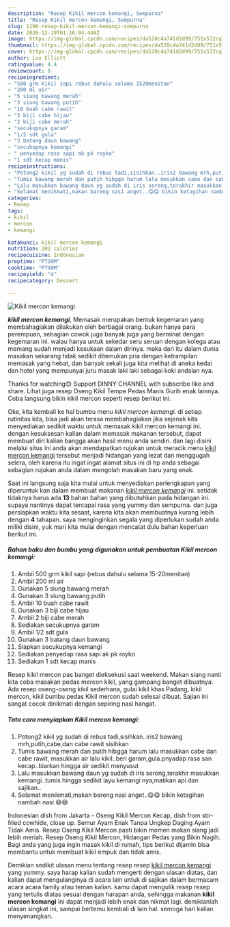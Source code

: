 ```yaml
---
description: "Resep Kikil mercon kemangi, Sempurna"
title: "Resep Kikil mercon kemangi, Sempurna"
slug: 1196-resep-kikil-mercon-kemangi-sempurna
date: 2020-12-10T01:16:04.448Z
image: https://img-global.cpcdn.com/recipes/da520c4a741d2d99/751x532cq70/kikil-mercon-kemangi-foto-resep-utama.jpg
thumbnail: https://img-global.cpcdn.com/recipes/da520c4a741d2d99/751x532cq70/kikil-mercon-kemangi-foto-resep-utama.jpg
cover: https://img-global.cpcdn.com/recipes/da520c4a741d2d99/751x532cq70/kikil-mercon-kemangi-foto-resep-utama.jpg
author: Lou Elliott
ratingvalue: 4.4
reviewcount: 8
recipeingredient:
- "500 grm kikil sapi rebus dahulu selama 1520menitan"
- "200 ml air"
- "5 siung bawang merah"
- "3 siung bawang putih"
- "10 buah cabe rawit"
- "3 biji cabe hijau"
- "2 biji cabe merah"
- "secukupnya garam"
- "1/2 sdt gula"
- "3 batang daun bawang"
- "secukupnya kemangi"
- " penyedap rasa sapi ak pk royko"
- "1 sdt kecap manis"
recipeinstructions:
- "Potong2 kikil yg sudah di rebus tadi,sisihkan..iris2 bawang mrh,putih,cabe,dan cabe rawit sisihkan"
- "Tumis bawang merah dan putih hibgga harum lalu masukkan cabe dan cabe rawit, masukkan air lalu kikil..beri garam,gula.pnyadap rasa san kecap..biarkan hingga air sedikit menyusut"
- "Lalu masukkan bawang daun yg sudah di iris serong,terakhir masukkan kemangi..tumis hingga sedikit layu kemangi nya,matikan api dan sajikan.."
- "Selamat menikmati,makan bareng nasi anget..😋😋 bikin ketagihan nambah nasi 😄😄"
categories:
- Resep
tags:
- kikil
- mercon
- kemangi

katakunci: kikil mercon kemangi 
nutrition: 202 calories
recipecuisine: Indonesian
preptime: "PT20M"
cooktime: "PT49M"
recipeyield: "4"
recipecategory: Dessert

---
```



![Kikil mercon kemangi](https://img-global.cpcdn.com/recipes/da520c4a741d2d99/751x532cq70/kikil-mercon-kemangi-foto-resep-utama.jpg)

<b><i>kikil mercon kemangi</i></b>, Memasak merupakan bentuk kegemaran yang membahagiakan dilakukan oleh berbagai orang. bukan hanya para perempuan, sebagian cowok juga banyak juga yang berminat dengan kegemaran ini. walau hanya untuk sekedar seru seruan dengan kolega atau memang sudah menjadi kesukaan dalam dirinya. maka dari itu dalam dunia masakan sekarang tidak sedikit ditemukan pria dengan ketrampilan memasak yang hebat, dan banyak sekali juga kita melihat di aneka kedai dan hotel yang mempunyai juru masak laki laki sebagai koki andalan nya.

Thanks for watching😊 Support DINNY CHANNEL with subscribe like and share. Lihat juga resep Oseng Kikil Tempe Pedas Manis Gurih enak lainnya. Coba langsung bikin kikil mercon seperti resep berikut ini.

Oke, kita kembali ke hal bumbu menu <i>kikil mercon kemangi</i>. di setiap rutinitas kita, bisa jadi akan terasa membahagiakan jika sejenak kita menyediakan sedikit waktu untuk memasak kikil mercon kemangi ini. dengan kesuksesan kalian dalam memasak makanan tersebut, dapat membuat diri kalian bangga akan hasil menu anda sendiri. dan lagi disini melalui situs ini anda akan mendapatkan rujukan untuk meracik menu <u>kikil mercon kemangi</u> tersebut menjadi hidangan yang lezat dan menggugah selera, oleh karena itu ingat ingat alamat situs ini di hp anda sebagai sebagian rujukan anda dalam mengolah masakan baru yang enak.


Saat ini langsung saja kita mulai untuk menyediakan perlengkapan yang diperuntuk kan dalam membuat makanan <u><i>kikil mercon kemangi</i></u> ini. setidak tidaknya harus ada <b>13</b> bahan bahan yang dibutuhkan pada hidangan ini. supaya nantinya dapat tercapai rasa yang yummy dan sempurna. dan juga persiapkan waktu kita sesaat, karena kita akan membuatnya kurang lebih dengan <b>4</b> tahapan. saya menginginkan segala yang diperlukan sudah anda miliki disini, yuk mari kita mulai dengan mencatat dulu bahan keperluan berikut ini.

<!--inarticleads1-->

##### Bahan baku dan bumbu yang digunakan untuk pembuatan Kikil mercon kemangi:

1. Ambil 500 grm kikil sapi (rebus dahulu selama 15-20menitan)
1. Ambil 200 ml air
1. Gunakan 5 siung bawang merah
1. Gunakan 3 siung bawang putih
1. Ambil 10 buah cabe rawit
1. Gunakan 3 biji cabe hijau
1. Ambil 2 biji cabe merah
1. Sediakan secukupnya garam
1. Ambil 1/2 sdt gula
1. Gunakan 3 batang daun bawang
1. Siapkan secukupnya kemangi
1. Sediakan  penyedap rasa sapi ak pk royko
1. Sediakan 1 sdt kecap manis


Resep kikil mercon pas banget dieksekusi saat weekend. Makan siang nanti kita coba masakan pedas mercon kikil, yang gampang banget dibuatnya. Ada resep oseng-oseng kikil sederhana, gulai kikil khas Padang, kikil mercon, kikil bumbu pedas Kikil mercon sudah selesai dibuat. Sajian ini sangat cocok dinikmati dengan sepiring nasi hangat. 

<!--inarticleads2-->

##### Tata cara menyiapkan Kikil mercon kemangi:

1. Potong2 kikil yg sudah di rebus tadi,sisihkan..iris2 bawang mrh,putih,cabe,dan cabe rawit sisihkan
1. Tumis bawang merah dan putih hibgga harum lalu masukkan cabe dan cabe rawit, masukkan air lalu kikil..beri garam,gula.pnyadap rasa san kecap..biarkan hingga air sedikit menyusut
1. Lalu masukkan bawang daun yg sudah di iris serong,terakhir masukkan kemangi..tumis hingga sedikit layu kemangi nya,matikan api dan sajikan..
1. Selamat menikmati,makan bareng nasi anget..😋😋 bikin ketagihan nambah nasi 😄😄


Indonesian dish from Jakarta - Oseng Kikil Mercon Kecap, dish from stir-fried cowhide, close up. Semur Ayam Enak Tanpa Ungkep Daging Ayam Tidak Amis. Resep Oseng Kikil Mercon pasti bikin momen makan siang jadi lebih meriah. Resep Oseng Kikil Mercon, Hidangan Pedas yang Bikin Nagih. Bagi anda yang juga ingin masak kikil di rumah, tips berikut dijamin bisa membantu untuk membuat kikil empuk dan tidak amis. 

Demikian sedikit ulasan menu tentang resep resep <u>kikil mercon kemangi</u> yang yummy. saya harap kalian sudah mengerti dengan ulasan diatas, dan kalian dapat mengulanginya di acara lain untuk di sajikan dalam bermacam acara acara family atau teman kalian. kamu dapat mengulik resep resep yang tertulis diatas sesuai dengan harapan anda, sehingga makanan <b>kikil mercon kemangi</b> ini dapat menjadi lebih enak dan nikmat lagi. demikianlah ulasan singkat ini, sampai bertemu kembali di lain hal. semoga hari kalian menyenangkan.
